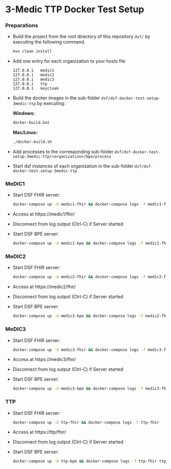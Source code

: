 # 3-Medic TTP Docker Test Setup

### Preparations

* Build the project from the root directory of this repository `dsf/` by executing the following command.

    ```sh
    mvn clean install
    ```

* Add one entry for each organization to your hosts file

    ```
    127.0.0.1	medic1
    127.0.0.1	medic2
    127.0.0.1	medic3
    127.0.0.1	ttp
    127.0.0.1	keycloak
    ```

* Build the docker images in the sub-folder `dsf/dsf-docker-test-setup-3medic-ttp` by executing:

    **Windows:**
    ```sh
    docker-build.bat
    ```

    **Mac/Linux:**
    ```sh
    ./docker-build.sh
    ```

* Add processes to the corresponding sub-folder `dsf/dsf-docker-test-setup-3medic-ttp/<organization>/bpe/process`
* Start dsf instances of each organization in the sub-folder `dsf/dsf-docker-test-setup-3medic-ttp`

### MeDIC1

* Start DSF FHIR server:

    ```sh
    docker-compose up -d medic1-fhir && docker-compose logs -f medic1-fhir
    ```

* Access at https://medic1/fhir/
* Disconnect from log output (Ctrl-C) if Server started
* Start DSF BPE server:

    ```sh
    docker-compose up -d medic1-bpe && docker-compose logs -f medic1-fhir medic1-bpe
    ```

### MeDIC2

* Start DSF FHIR server:

    ```sh
    docker-compose up -d medic2-fhir && docker-compose logs -f medic2-fhir
    ```

* Access at https://medic2/fhir/
* Disconnect from log output (Ctrl-C) if Server started
* Start DSF BPE server:

    ```sh
    docker-compose up -d medic2-bpe && docker-compose logs -f medic2-fhir medic2-bpe
    ```

### MeDIC3

* Start DSF FHIR server:

    ```sh
    docker-compose up -d medic3-fhir && docker-compose logs -f medic3-fhir
    ```

* Access at https://medic3/fhir/
* Disconnect from log output (Ctrl-C) if Server started
* Start DSF BPE server:

    ```sh
    docker-compose up -d medic3-bpe && docker-compose logs -f medic3-fhir medic3-bpe
    ```

### TTP

* Start DSF FHIR server:

    ```sh
    docker-compose up -d ttp-fhir && docker-compose logs -f ttp-fhir
    ```

* Access at https://ttp/fhir/
* Disconnect from log output (Ctrl-C) if Server started
* Start DSF BPE server:

    ```sh
    docker-compose up -d ttp-bpe && docker-compose logs -f ttp-fhir ttp-bpe
    ```